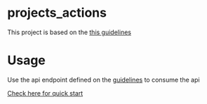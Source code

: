 # projects_actions
This project is based on the <a href="https://drive.google.com/file/d/1cktwfL57muz97xSU-91pzbRJB9wSjTfn/view?usp=sharing">this guidelines</a>
# Usage
<p>Use the api endpoint defined on the <a href="https://drive.google.com/file/d/1cktwfL57muz97xSU-91pzbRJB9wSjTfn/view?usp=sharing">guidelines</a> to consume the api</p>
<p><a href="https://projects-actions-api.herokuapp.com/api/projects">Check here for quick start</a></p>


